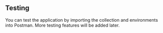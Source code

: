 ## Testing

You can test the application by importing the collection and environments into Postman.
More testing features will be added later.